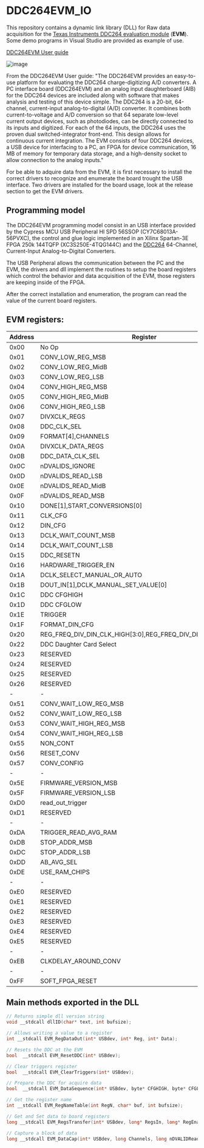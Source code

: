 # DDC264EVM_IO
This repository contains a dynamic link library (DLL) for Raw data acquisition for the [Texas Instruments DDC264 evaluation module](https://www.ti.com/tool/DDC264EVM) (**EVM**).
Some demo programs in Visual Studio are provided as example of use.

[DDC264EVM User guide](https://www.ti.com/lit/ug/sbau186/sbau186.pdf?ts=1710186906433&ref_url=https%253A%252F%252Fwww.ti.com%252Ftool%252FDDC264EVM)

![image](https://github.com/mriscoc/DDC264EVM_IO/assets/2745567/fcf62f8c-9b78-4df2-8d6f-95210497c325)

From the DDC264EVM User guide: "The DDC264EVM provides an easy-to-use platform for evaluating the DDC264 charge-digitizing A/D
converters. A PC interface board (DDC264EVM) and an analog input daughterboard (AIB) for the DDC264
devices are included along with software that makes analysis and testing of this device simple.
The DDC264 is a 20-bit, 64-channel, current-input analog-to-digital (A/D) converter. It
combines both current-to-voltage and A/D conversion so that 64 separate low-level current output devices,
such as photodiodes, can be directly connected to its inputs and digitized. For each of the 64 inputs, the
DDC264 uses the proven dual switched-integrator front-end. This design allows for continuous current
integration. The EVM consists of four DDC264 devices, a USB device for interfacing
to a PC, an FPGA for device communication, 16 MB of memory for temporary data storage, and a
high-density socket to allow connection to the analog inputs."

For be able to adquire data from the EVM, it is first necessary to install the correct drivers to recognize and enumerate the board trought
the USB interface. Two drivers are installed for the board usage, look at the release section to get the EVM drivers.

## Programming model
The DDC264EVM programming model consist in an USB interface provided by the Cypress MCU USB Peripheral HI SPD 56SSOP (CY7C68013A-56PVXC),
the control and glue logic implemented in an Xilinx Spartan-3E FPGA 250k 144TQFP (XC3S250E-4TQG144C) and the
[DDC264](https://www.ti.com/lit/ds/symlink/ddc264.pdf?ts=1710187491977) 64-Channel, Current-Input Analog-to-Digital Converters.

The USB Peripheral allows the communication between the PC and the EVM, the drivers and dll implement the routines to setup
the board registers which control the behavior and data acquisition of the EVM, those registers are keeping inside of the FPGA.

After the correct installation and enumeration, the program can read the value of the current board registers.

## EVM registers:

| Address | Register |
|---------|----------|
|0x00 | No Op |
|0x01 | CONV_LOW_REG_MSB |
|0x02 | CONV_LOW_REG_MidB |
|0x03 | CONV_LOW_REG_LSB |
|0x04 | CONV_HIGH_REG_MSB |
|0x05 | CONV_HIGH_REG_MidB |
|0x06 | CONV_HIGH_REG_LSB |
|0x07 | DIVXCLK_REGS |
|0x08 | DDC_CLK_SEL |
|0x09 | FORMAT[4],CHANNELS |
|0x0A | DIVXCLK_DATA_REGS |
|0x0B | DDC_DATA_CLK_SEL |
|0x0C | nDVALIDS_IGNORE |
|0x0D | nDVALIDS_READ_LSB |
|0x0E | nDVALIDS_READ_MidB |
|0x0F | nDVALIDS_READ_MSB |
|0x10 | DONE[1],START_CONVERSIONS[0] |
|0x11 | CLK_CFG |
|0x12 | DIN_CFG |
|0x13 | DCLK_WAIT_COUNT_MSB |
|0x14 | DCLK_WAIT_COUNT_LSB |
|0x15 | DDC_RESETN |
|0x16 | HARDWARE_TRIGGER_EN |
|0x1A | DCLK_SELECT_MANUAL_OR_AUTO |
|0x1B | DOUT_IN[1],DCLK_MANUAL_SET_VALUE[0] |
|0x1C | DDC CFGHIGH |
|0x1D | DDC CFGLOW |
|0x1E | TRIGGER |
|0x1F | FORMAT_DIN_CFG |
|0x20 | REG_FREQ_DIV_DIN_CLK_HIGH[3:0],REG_FREQ_DIV_DIN_CLK_LOW[3:0] |
|0x22 | DDC Daughter Card Select |
|0x23 | RESERVED |
|0x24 | RESERVED |
|0x25 | RESERVED |
|0x26 | RESERVED |
|-|-|
|0x51 | CONV_WAIT_LOW_REG_MSB |
|0x52 | CONV_WAIT_LOW_REG_LSB |
|0x53 | CONV_WAIT_HIGH_REG_MSB |
|0x54 | CONV_WAIT_HIGH_REG_LSB |
|0x55 | NON_CONT |
|0x56 | RESET_CONV |
|0x57 | CONV_CONFIG |
|-|-|
|0x5E | FIRMWARE_VERSION_MSB |
|0x5F | FIRMWARE_VERSION_LSB |
|0xD0 | read_out_trigger |
|0xD1 | RESERVED |
|-|-|
|0xDA | TRIGGER_READ_AVG_RAM |
|0xDB | STOP_ADDR_MSB |
|0xDC | STOP_ADDR_LSB |
|0xDD | AB_AVG_SEL |
|0xDE | USE_RAM_CHIPS |
|-|-|
|0xE0 | RESERVED |
|0xE1 | RESERVED |
|0xE2 | RESERVED |
|0xE3 | RESERVED |
|0xE4 | RESERVED |
|0xE5 | RESERVED |
|-|-|
|0xEB | CLKDELAY_AROUND_CONV |
|-|-|
|0xFF | SOFT_FPGA_RESET |

## Main methods exported in the DLL
```cpp
// Returns simple dll version string
void __stdcall dllID(char* text, int bufsize);

// Allows writing a value to a register
int __stdcall EVM_RegDataOut(int* USBdev, int* Reg, int* Data);

// Resets the DDC at the EVM
bool  __stdcall EVM_ResetDDC(int* USBdev);

// Clear triggers register
bool  __stdcall EVM_ClearTriggers(int* USBdev);

// Prepare the DDC for acquire data
bool  __stdcall EVM_DataSequence(int* USBdev, byte* CFGHIGH, byte* CFGLOW);

// Get the register name
int __stdcall EVM_RegNameTable(int RegN, char* buf, int bufsize);

// Get and Set data to board registers
long __stdcall EVM_RegsTransfer(int* USBdev, long* RegsIn, long* RegEnable, long* RegsOut = nullptr);

// Capture a block of data
long __stdcall EVM_DataCap(int* USBdev, long Channels, long nDVALIDReads, double* DataArray, long* AllDataAorBfirst);
```
